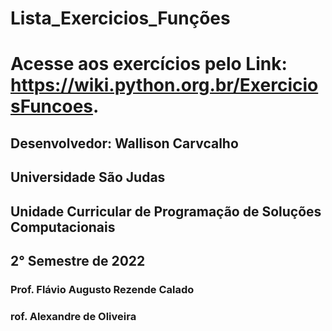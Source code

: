 # Lista_Exercicios_Funções
# Acesse aos exercícios pelo Link: https://wiki.python.org.br/ExerciciosFuncoes.
## Desenvolvedor: Wallison Carvcalho
## Universidade São Judas
## Unidade Curricular de Programação de Soluções Computacionais
## 2° Semestre de 2022
### Prof. Flávio Augusto Rezende Calado
### rof. Alexandre de Oliveira
